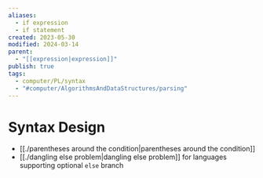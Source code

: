 ```yaml
---
aliases:
  - if expression
  - if statement
created: 2023-05-30
modified: 2024-03-14
parent:
  - "[[expression|expression]]"
publish: true
tags:
  - computer/PL/syntax
  - "#computer/AlgorithmsAndDataStructures/parsing"
---
```


# Syntax Design
- [[./parentheses around the condition|parentheses around the condition]]
- [[./dangling else problem|dangling else problem]] for languages supporting optional `else` branch